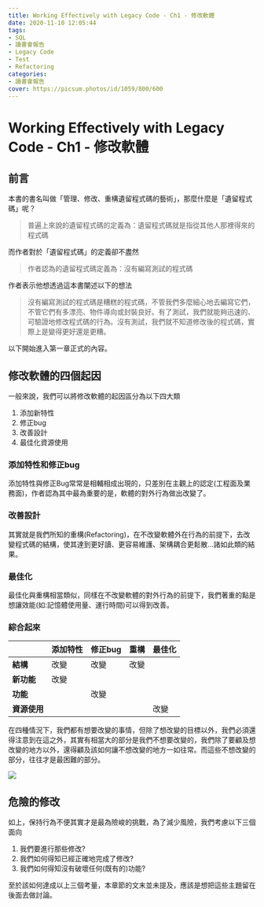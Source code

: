 ```yaml
---
title: Working Effectively with Legacy Code - Ch1 - 修改軟體
date: 2020-11-10 12:05:44
tags:
- SQL
- 讀書會報告
- Legacy Code
- Test
- Refactoring
categories: 
- 讀書會報告
cover: https://picsum.photos/id/1059/800/600
---
```


# Working Effectively with Legacy Code - Ch1 - 修改軟體

## 前言

本書的書名叫做「管理、修改、重構遺留程式碼的藝術」，那麼什麼是「遺留程式碼」呢？

> 普遍上來說的遺留程式碼的定義為：遺留程式碼就是指從其他人那裡得來的程式碼

而作者對於「遺留程式碼」的定義卻不盡然

> 作者認為的遺留程式碼定義為：沒有編寫測試的程式碼

作者表示他想透過這本書闡述以下的想法


> 沒有編寫測試的程式碼是糟糕的程式碼，不管我們多麼細心地去編寫它們，不管它們有多漂亮、物件導向或封裝良好。有了測試，我們就能夠迅速的、可驗證地修改程式碼的行為。沒有測試，我們就不知道修改後的程式碼，實際上是變得更好還是更糟。

以下開始進入第一章正式的內容。

## 修改軟體的四個起因

一般來說，我們可以將修改軟體的起因區分為以下四大類

1. 添加新特性
2. 修正bug
3. 改善設計
4. 最佳化資源使用

### 添加特性和修正bug

添加特性與修正Bug常常是相輔相成出現的，只差別在主觀上的認定(工程面及業務面)，作者認為其中最為重要的是，軟體的對外行為做出改變了。

### 改善設計

其實就是我們所知的重構(Refactoring)，在不改變軟體外在行為的前提下，去改變程式碼的結構，使其達到更好讀、更容易維護、架構耦合更鬆散...諸如此類的結果。

### 最佳化

最佳化與重構相當類似，同樣在不改變軟體的對外行為的前提下，我們著重的點是想讓效能(如:記憶體使用量、運行時間)可以得到改善。

### 綜合起來

|            | **添加特性** | **修正bug** | **重構** | **最佳化** |
|------------|-------------|------------|---------|-----------|
| **結構**    | 改變        | 改變        | 改變     |           |
| **新功能**  | 改變        |             |         |           |
| **功能**    |            | 改變        |          |           |
| **資源使用** |            |            |          | 改變       |

在四種情況下，我們都有想要改變的事情，但除了想改變的目標以外，我們必須還得注意到在這之外，其實有相當大的部分是我們不想要改變的，我們除了要顧及想改變的地方以外，還得顧及該如何讓不想改變的地方一如往常。而這些不想改變的部分，往往才是最困難的部分。

![](https://i.imgur.com/ax8msMh.png)


## 危險的修改

如上，保持行為不便其實才是最為險峻的挑戰，為了減少風險，我們考慮以下三個面向

1. 我們要進行那些修改?
2. 我們如何得知已經正確地完成了修改?
3. 我們如何得知沒有破壞任何(既有的)功能?

至於該如何達成以上三個考量，本章節的文末並未提及，應該是想把這些主題留在後面去做討論。
